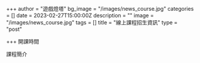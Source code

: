 +++
author = "遊戲燈塔"
bg_image = "/images/news_course.jpg"
categories = []
date = 2023-02-27T15:00:00Z
description = ""
image = "/images/news_course.jpg"
tags = []
title = "線上課程招生資訊"
type = "post"

+++
開課時間

課程簡介